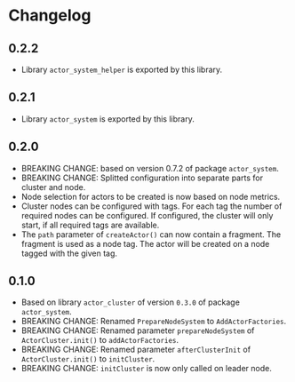 # Changelog

## 0.2.2

- Library `actor_system_helper` is exported by this library.

## 0.2.1

- Library `actor_system` is exported by this library.

## 0.2.0

- BREAKING CHANGE: based on version 0.7.2 of package `actor_system`.
- BREAKING CHANGE: Splitted configuration into separate parts for cluster and node.
- Node selection for actors to be created is now based on node metrics.
- Cluster nodes can be configured with tags. For each tag the number of required nodes can be configured. If configured, the cluster will only start, if all required tags are available.
- The `path` parameter of `createActor()` can now contain a fragment. The fragment is used as a node tag. The actor will be created on a node tagged with the given tag.

## 0.1.0

- Based on library `actor_cluster` of version `0.3.0` of package `actor_system`.
- BREAKING CHANGE: Renamed `PrepareNodeSystem` to `AddActorFactories`.
- BREAKING CHANGE: Renamed parameter `prepareNodeSystem` of `ActorCluster.init()` to `addActorFactories`.
- BREAKING CHANGE: Renamed parameter `afterClusterInit` of `ActorCluster.init()` to `initCluster`.
- BREAKING CHANGE: `initCluster` is now only called on leader node.
